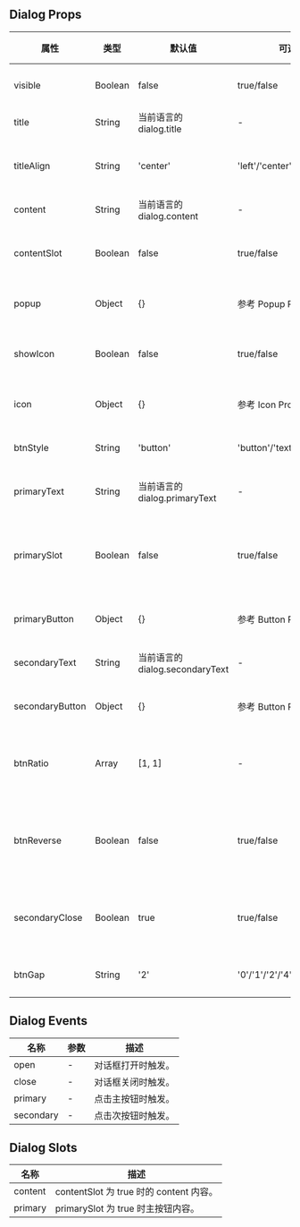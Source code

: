 ## Dialog Props

| 属性            | 类型    | 默认值                          | 可选值                        | 必传 | 说明                      |
| --------------- | ------- | ------------------------------- | ----------------------------- | ---- | ------------------------- |
| visible         | Boolean | false                           | true/false                    | N    | 是否显示。                |
| title           | String  | 当前语言的 dialog.title         | -                             | N    | 标题。                    |
| titleAlign      | String  | 'center'                        | 'left'/'center'/'right'       | N    | 标题对齐方式。            |
| content         | String  | 当前语言的 dialog.content       | -                             | N    | 内容。                    |
| contentSlot     | Boolean | false                           | true/false                    | N    | 内容是否使用 slot。       |
| popup           | Object  | {}                              | 参考 Popup Props              | N    | 弹出层参数。              |
| showIcon        | Boolean | false                           | true/false                    | N    | 是否显示图标。            |
| icon            | Object  | {}                              | 参考 Icon Props               | N    | 图标参数。                |
| btnStyle        | String  | 'button'                        | 'button'/'text'/'textLine'    | N    | 按钮样式。                |
| primaryText     | String  | 当前语言的 dialog.primaryText   | -                             | N    | 主按钮文字。              |
| primarySlot     | Boolean | false                           | true/false                    | N    | 主按钮内部是否使用 slot。 |
| primaryButton   | Object  | {}                              | 参考 Button Props             | N    | 主按钮参数。              |
| secondaryText   | String  | 当前语言的 dialog.secondaryText | -                             | N    | 次按钮文字。              |
| secondaryButton | Object  | {}                              | 参考 Button Props             | N    | 次按钮参数。              |
| btnRatio        | Array   | [1, 1]                          | -                             | N    | 主次按钮大小比例。        |
| btnReverse      | Boolean | false                           | true/false                    | N    | 主次按钮位置是否反转。    |
| secondaryClose  | Boolean | true                            | true/false                    | N    | 次按钮是否关闭弹窗。      |
| btnGap          | String  | '2'                             | '0'/'1'/'2'/'4'/'8'/'12'/'16' | N    | 按钮间距。                |

## Dialog Events

| 名称      | 参数 | 描述               |
| --------- | ---- | ------------------ |
| open      | -    | 对话框打开时触发。 |
| close     | -    | 对话框关闭时触发。 |
| primary   | -    | 点击主按钮时触发。 |
| secondary | -    | 点击次按钮时触发。 |

## Dialog Slots

| 名称    | 描述                                    |
| ------- | --------------------------------------- |
| content | contentSlot 为 true 时的 content 内容。 |
| primary | primarySlot 为 true 时主按钮内容。      |
